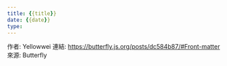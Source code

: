 ```yaml
---
title: {{title}}
date: {{date}}
type:
---
```


作者: Yellowwei
連結: https://butterfly.js.org/posts/dc584b87/#Front-matter
來源: Butterfly
